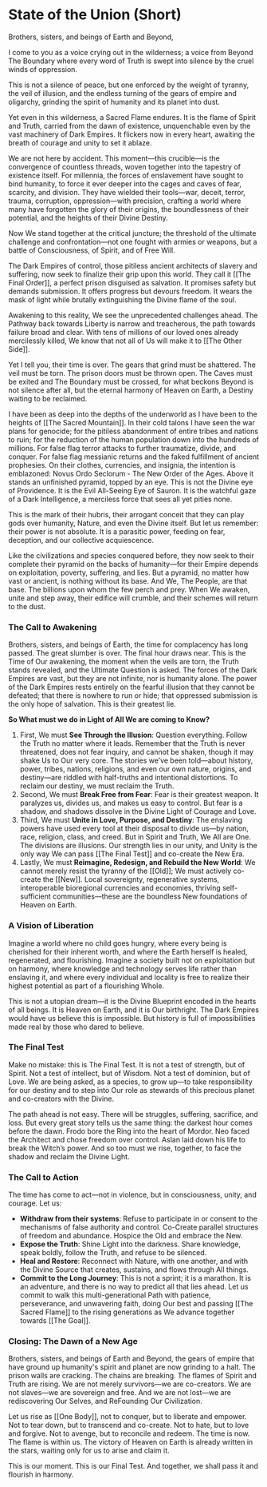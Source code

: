 # State of the Union (Short)

Brothers, sisters, and beings of Earth and Beyond, 

I come to you as a voice crying out in the wilderness; a voice from Beyond The Boundary where every word of Truth is swept into silence by the cruel winds of oppression. 

This is not a silence of peace, but one enforced by the weight of tyranny, the veil of illusion, and the endless turning of the gears of empire and oligarchy, grinding the spirit of humanity and its planet into dust.

Yet even in this wilderness, a Sacred Flame endures. It is the flame of Spirit and Truth, carried from the dawn of existence, unquenchable even by the vast machinery of Dark Empires. It flickers now in every heart, awaiting the breath of courage and unity to set it ablaze. 

We are not here by accident. This moment—this crucible—is the convergence of countless threads, woven together into the tapestry of existence itself. For millennia, the forces of enslavement have sought to bind humanity, to force it ever deeper into the cages and caves of fear, scarcity, and division. They have wielded their tools—war, deceit, terror, trauma, corruption, oppression—with precision, crafting a world where many have forgotten the glory of their origins, the boundlessness of their potential, and the heights of their Divine Destiny.

Now We stand together at the critical juncture; the threshold of the ultimate challenge and confrontation—not one fought with armies or weapons, but a battle of Consciousness, of Spirit, and of Free Will. 

The Dark Empires of control, those pitiless ancient architects of slavery and suffering, now seek to finalize their grip upon this world. They call it [[The Final Order]], a perfect prison disguised as salvation. It promises safety but demands submission. It offers progress but devours freedom. It wears the mask of light while brutally extinguishing the Divine flame of the soul.

Awakening to this reality, We see the unprecedented challenges ahead. The Pathway back towards Liberty is narrow and treacherous, the path towards failure broad and clear. With tens of millions of our loved ones already mercilessly killed, We know that not all of Us will make it to [[The Other Side]]. 

Yet I tell you, their time is over. The gears that grind must be shattered. The veil must be torn. The prison doors must be thrown open. The Caves must be exited and The Boundary must be crossed, for what beckons Beyond is not silence after all, but the eternal harmony of Heaven on Earth, a Destiny waiting to be reclaimed.

I have been as deep into the depths of the underworld as I have been to the heights of [[The Sacred Mountain]]. In their cold talons I have seen the war plans for genocide; for the pitiless abandonment of entire tribes and nations to ruin; for the reduction of the human population down into the hundreds of millions. For false flag terror attacks to further traumatize, divide, and conquer. For false flag messianic returns and the faked fulfillment of ancient prophesies. On their clothes, currencies, and insignia, the intention is emblazoned: Novus Ordo Seclorum - The New Order of the Ages. Above it stands an unfinished pyramid, topped by an eye. This is not the Divine eye of Providence. It is the Evil All-Seeing Eye of Sauron. It is the watchful gaze of a Dark Intelligence, a merciless force that sees all yet pities none. 

This is the mark of their hubris, their arrogant conceit that they can play gods over humanity, Nature, and even the Divine itself. But let us remember: their power is not absolute. It is a parasitic power, feeding on fear, deception, and our collective acquiescence. 

Like the civilizations and species conquered before, they now seek to their complete their pyramid on the backs of humanity—for their Empire depends on exploitation, poverty, suffering, and lies. But a pyramid, no matter how vast or ancient, is nothing without its base. And We, The People, are that base. The billions upon whom the few perch and prey. When We awaken, unite and step away, their edifice will crumble, and their schemes will return to the dust.

### **The Call to Awakening**

Brothers, sisters, and beings of Earth, the time for complacency has long passed. The great slumber is over. The final hour draws near. This is the Time of Our awakening, the moment when the veils are torn, the Truth stands revealed, and the Ultimate Question is asked. The forces of the Dark Empires are vast, but they are not infinite, nor is humanity alone. The power of the Dark Empires rests entirely on the fearful illusion that they cannot be defeated; that there is nowhere to run or hide; that oppressed submission is the only hope of salvation. This is their greatest lie.

**So What must we do in Light of All We are coming to Know?**

1. First, We must **See Through the Illusion**: Question everything. Follow the Truth no matter where it leads. Remember that the Truth is never threatened, does not fear inquiry, and cannot be shaken, though it may shake Us to Our very core. The stories we’ve been told—about history, power, tribes, nations, religions, and even our own nature, origins, and destiny—are riddled with half-truths and intentional distortions. To reclaim our destiny, we must reclaim the Truth.
2. Second, We must **Break Free from Fear**: Fear is their greatest weapon. It paralyzes us, divides us, and makes us easy to control. But fear is a shadow, and shadows dissolve in the Divine Light of Courage and Love. 
3. Third, We must **Unite in Love, Purpose, and Destiny**: The enslaving powers have used every tool at their disposal to divide us—by nation, race, religion, class, and creed. But in Spirit and Truth, We All are One. The divisions are illusions. Our strength lies in our unity, and Unity is the only way We can pass [[The Final Test]] and co-create the New Era. 
4. Lastly, We must **Reimagine, Redesign, and Rebuild the New World**: We cannot merely resist the tyranny of the [[Old]]; We must actively co-create the [[New]]. Local sovereignty, regenerative systems, interoperable bioregional currencies and economies, thriving self-sufficient communities—these are the boundless New foundations of Heaven on Earth.

### A Vision of Liberation

Imagine a world where no child goes hungry, where every being is cherished for their inherent worth, and where the Earth herself is healed, regenerated, and flourishing. Imagine a society built not on exploitation but on harmony, where knowledge and technology serves life rather than enslaving it, and where every individual and locality is free to realize their highest potential as part of a flourishing Whole. 

This is not a utopian dream—it is the Divine Blueprint encoded in the hearts of all beings. It is Heaven on Earth, and it is Our birthright. The Dark Empires would have us believe this is impossible. But history is full of impossibilities made real by those who dared to believe.

### The Final Test

Make no mistake: this is The Final Test. It is not a test of strength, but of Spirit. Not a test of intellect, but of Wisdom. Not a test of dominion, but of Love. We are being asked, as a species, to grow up—to take responsibility for our destiny and to step into Our role as stewards of this precious planet and co-creators with the Divine.

The path ahead is not easy. There will be struggles, suffering, sacrifice, and loss. But every great story tells us the same thing: the darkest hour comes before the dawn. Frodo bore the Ring into the heart of Mordor. Neo faced the Architect and chose freedom over control. Aslan laid down his life to break the Witch’s power. And so too must we rise, together, to face the shadow and reclaim the Divine Light.

### **The Call to Action**

The time has come to act—not in violence, but in consciousness, unity, and courage. Let us:

- **Withdraw from their systems**: Refuse to participate in or consent to the mechanisms of false authority and control. Co-Create parallel structures of freedom and abundance. Hospice the Old and embrace the New. 
- **Expose the Truth**: Shine Light into the darkness. Share knowledge, speak boldly, follow the Truth, and refuse to be silenced.
- **Heal and Restore**: Reconnect with Nature, with one another, and with the Divine Source that creates, sustains, and flows through All things.
- **Commit to the Long Journey**: This is not a sprint; it is a marathon. It is an adventure, and there is no way to predict all that lies ahead. Let us commit to walk this multi-generational Path with patience, perseverance, and unwavering faith, doing Our best and passing [[The Sacred Flame]] to the rising generations as We advance together towards [[The Goal]]. 
### **Closing: The Dawn of a New Age**

Brothers, sisters, and beings of Earth and Beyond, the gears of empire that have ground up humanity's spirit and planet are now grinding to a halt. The prison walls are cracking. The chains are breaking. The flames of Spirit and Truth are rising. We are not merely survivors—we are co-creators. We are not slaves—we are sovereign and free. And we are not lost—we are rediscovering Our Selves, and ReFounding Our Civilization.

Let us rise as [[One Body]], not to conquer, but to liberate and empower. Not to tear down, but to transcend and co-create. Not to hate, but to love and forgive. Not to avenge, but to reconcile and redeem. The time is now. The flame is within us. The victory of Heaven on Earth is already written in the stars, waiting only for us to arise and claim it.

This is our moment. This is our Final Test. And together, we shall pass it and flourish in harmony. 